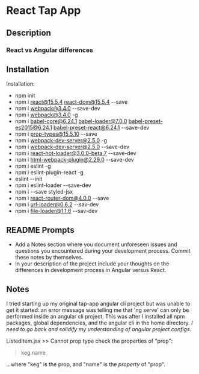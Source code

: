 # React Tap App

## Description

### React vs Angular differences


## Installation

Installation:
* npm init  
* npm i react@15.5.4 react-dom@15.5.4 --save  
* npm i webpack@3.4.0 --save-dev  
* npm i webpack@3.4.0 -g  
* npm i babel-core@6.24.1 babel-loader@7.0.0 babel-preset-es2015@6.24.1 babel-preset-react@6.24.1 --save-dev
* npm i prop-types@15.5.10 --save
* npm i webpack-dev-server@2.5.0 -g
* npm i webpack-dev-server@2.5.0 --save-dev
* npm i react-hot-loader@3.0.0-beta.7 --save-dev
* npm i html-webpack-plugin@2.29.0 --save-dev
* npm i eslint -g
* npm i eslint-plugin-react -g
* eslint --init
* npm i eslint-loader --save-dev
* npm i --save styled-jsx
* npm i react-router-dom@4.0.0 --save
* npm i url-loader@0.6.2 --sav-dev
* npm i file-loader@1.1.6 --sav-dev

## README Prompts
* Add a Notes section where you document unforeseen issues and questions you encountered during your development process. Commit these notes by themselves.
* In your description of the project include your thoughts on the differences in development process in Angular versus React.


## Notes
I tried starting up my original tap-app angular cli project but was unable to get it started: an error message was telling me that 'ng serve' can only be performed inside an angular cli project. This was after I installed all npm packages, global dependencies, and the angular cli in the home directory. _I need to go back and solidify my understanding of angular project configs._

ListedItem.jsx >> Cannot prop type check the properties of "prop":

>keg.name

...where "keg" is the prop, and "name" is the *property* of "prop".
